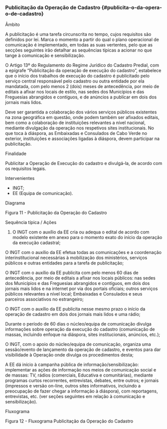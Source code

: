 ### Publicitação da Operação de Cadastro {#publicita-o-da-opera-o-de-cadastro}

Âmbito

A publicitação é uma tarefa circunscrita no tempo, cujos requisitos são definidos por lei. Marca o momento a partir do qual o plano operacional de comunicação é implementado, em todas as suas vertentes, pelo que as secções seguintes irão detalhar as sequências típicas a acionar no que tange à comunicação e sensibilização.

O Artigo 13º do Regulamento do Regime Jurídico do Cadastro Predial, com a epígrafe “Publicitação da operação de execução do cadastro”, estabelece que o início dos trabalhos de execução do cadastro é publicitado pelo serviço central responsável pelo cadastro ou outra entidade por ela mandatada, com pelo menos 2 \(dois\) meses de antecedência, por meio de editais a afixar nos locais de estilo, nas sedes dos Municípios e das Freguesias abrangidos e contíguos, e de anúncios a publicar em dois dos jornais mais lidos.

Deve ser garantida a colaboração dos vários serviços públicos existentes na zona geográfica em questão, onde podem também ser afixados editais, bem como a colaboração de instituições relevantes a nível nacional, mediante divulgação da operação nos respetivos sites institucionais. No que toca à diáspora, as Embaixadas e Consulados de Cabo Verde no exterior, instituições e associações ligadas à diáspora, devem participar na publicitação.

Finalidade

Publicitar a Operação de Execução do cadastro e divulgá-la, de acordo com os requisitos legais.

Intervenientes

* INGT;
* EE \(Equipa de comunicação\).

Diagrama

Figura 11 - Publicitação da Operação do Cadastro

Sequência típica / Ações

1. O INGT com o auxílio da EE cria ou adequa o edital de acordo com modelo existente em anexo para o momento exato do início da operação da execução cadastral;

O INGT com o auxílio da EE efetua todas as comunicações e a coordenação interinstitucional necessárias à mobilização dos ministérios, serviços públicos e outras entidades para a tarefa de publicitação;

O INGT com o auxílio da EE publicita com pelo menos 60 dias de antecedência, por meio de editais a afixar nos locais públicos: nas sedes dos Municípios e das Freguesias abrangidos e contíguos, em dois dos jornais mais lidos e na internet por via dos portais oficiais; outros serviços públicos relevantes a nível local; Embaixadas e Consulados e seus parceiros associativos no estrangeiro;

O INGT com o auxílio da EE publicita nesse mesmo prazo o início da operação de cadastro em dois dos jornais mais lidos e uma rádio;

Durante o período de 60 dias o núcleo/equipa de comunicação divulga informações sobre operação da execução do cadastro \(comunicação de massas, incluindo enfoque na diáspora, sites institucionais, anúncios, etc.\);

O INGT, com o apoio do núcleo/equipa de comunicação, organiza uma sessão/evento de lançamento da operação de cadastro, e eventos para dar visibilidade à Operação onde divulga os procedimentos desta;

A EE dá início à campanha pública de informação/sensibilização: implementar as ações de informação nos meios de comunicação social e de massas: TV, rádios \(comerciais, Educativa e comunitárias\), mediante programas curtos recorrentes, entrevistas, debates, entre outros; e jornais \(impressos e versão on-line, outros sites informativos, incluindo a preocupação de fazer chegar a informação à diáspora\), com reportagens, entrevistas, etc. \(ver seções seguintes em relação à comunicação e sensibilização\).

Fluxograma

Figura 12 - Fluxograma Publicitação da Operação do Cadastro

